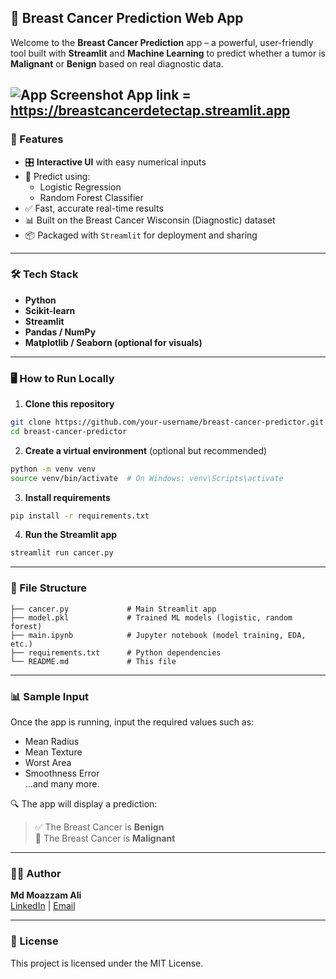 ## 🔬 Breast Cancer Prediction Web App

Welcome to the **Breast Cancer Prediction** app – a powerful, user-friendly tool built with **Streamlit** and **Machine Learning** to predict whether a tumor is **Malignant** or **Benign** based on real diagnostic data.

![App Screenshot](https://img.shields.io/badge/Streamlit-App-red?style=flat-square&logo=streamlit)
App link = https://breastcancerdetectap.streamlit.app
---

### 🚀 Features

- 🎛️ **Interactive UI** with easy numerical inputs
- 🧠 Predict using:
  - Logistic Regression
  - Random Forest Classifier
- ✅ Fast, accurate real-time results
- 📊 Built on the Breast Cancer Wisconsin (Diagnostic) dataset
- 📦 Packaged with `Streamlit` for deployment and sharing

---

### 🛠️ Tech Stack

- **Python**
- **Scikit-learn**
- **Streamlit**
- **Pandas / NumPy**
- **Matplotlib / Seaborn (optional for visuals)**

---

### 🖥️ How to Run Locally

1. **Clone this repository**  
```bash
git clone https://github.com/your-username/breast-cancer-predictor.git
cd breast-cancer-predictor
```

2. **Create a virtual environment** (optional but recommended)  
```bash
python -m venv venv
source venv/bin/activate  # On Windows: venv\Scripts\activate
```

3. **Install requirements**  
```bash
pip install -r requirements.txt
```

4. **Run the Streamlit app**  
```bash
streamlit run cancer.py
```

---

### 📁 File Structure

```
├── cancer.py             # Main Streamlit app
├── model.pkl             # Trained ML models (logistic, random forest)
├── main.ipynb            # Jupyter notebook (model training, EDA, etc.)
├── requirements.txt      # Python dependencies
└── README.md             # This file
```

---

### 📊 Sample Input

Once the app is running, input the required values such as:
- Mean Radius
- Mean Texture
- Worst Area
- Smoothness Error  
...and many more.

🔍 The app will display a prediction:

> ✅ The Breast Cancer is **Benign**  
> 🚨 The Breast Cancer is **Malignant**

---

### 👨‍💻 Author

**Md Moazzam Ali**  
[LinkedIn](https://www.linkedin.com/in/alimoazzam82) | [Email](mailto:mdmoazzamali984@gmail.com)

---

### 📄 License

This project is licensed under the MIT License.

